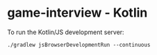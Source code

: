 # game-interview - Kotlin

To run the Kotlin/JS development server:

```
./gradlew jsBrowserDevelopmentRun --continuous
```
